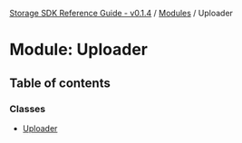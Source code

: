 [Storage SDK Reference Guide - v0.1.4](../README.md) / [Modules](../modules.md) / Uploader

# Module: Uploader

## Table of contents

### Classes

- [Uploader](../classes/Uploader.Uploader-1.md)
